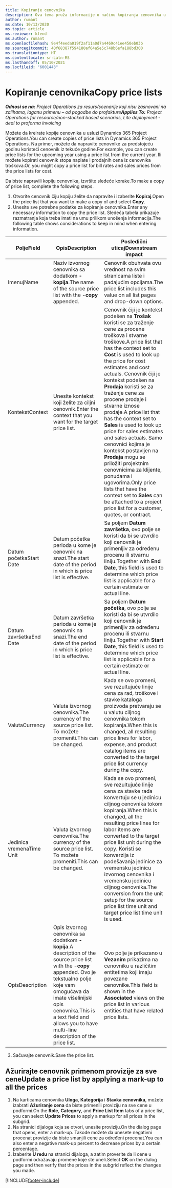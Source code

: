```yaml
---
title: Kopiranje cenovnika
description: Ova tema pruža informacije o načinu kopiranja cenovnika u usluzi Project Operations.
author: rumant
ms.date: 10/13/2020
ms.topic: article
ms.reviewer: kfend
ms.author: rumant
ms.openlocfilehash: 9e4f4eeda019f2af11a0d7a4469c41ee450eb03b
ms.sourcegitcommit: 40f68387f594180af64a5e5c748b6efa188bd300
ms.translationtype: HT
ms.contentlocale: sr-Latn-RS
ms.lasthandoff: 05/10/2021
ms.locfileid: "6001443"
---
```

# <a name="copy-price-lists"></a><span data-ttu-id="1d045-103">Kopiranje cenovnika</span><span class="sxs-lookup"><span data-stu-id="1d045-103">Copy price lists</span></span>

<span data-ttu-id="1d045-104">_**Odnosi se na:** Project Operations za resurs/scenarije koji nisu zasnovani na zalihama, laganu primenu – od pogodbe do profakture_</span><span class="sxs-lookup"><span data-stu-id="1d045-104">_**Applies To:** Project Operations for resource/non-stocked based scenarios, Lite deployment - deal to proforma invoicing_</span></span>

<span data-ttu-id="1d045-105">Možete da kreirate kopije cenovnika u usluzi Dynamics 365 Project Operations.</span><span class="sxs-lookup"><span data-stu-id="1d045-105">You can create copies of price lists in Dynamics 365 Project Operations.</span></span> <span data-ttu-id="1d045-106">Na primer, možete da napravite cenovnike za predstojeću godinu koristeći cenovnik iz tekuće godine.</span><span class="sxs-lookup"><span data-stu-id="1d045-106">For example, you can create price lists for the upcoming year using a price list from the current year.</span></span>  <span data-ttu-id="1d045-107">Ili možete kopirati cenovnik stopa naplate i prodajnih cena iz cenovnika troškova.</span><span class="sxs-lookup"><span data-stu-id="1d045-107">Or, you might copy a price list for bill rates and sales prices from the price lists for cost.</span></span> 

<span data-ttu-id="1d045-108">Da biste napravili kopiju cenovnika, izvršite sledeće korake.</span><span class="sxs-lookup"><span data-stu-id="1d045-108">To make a copy of price list, complete the following steps.</span></span>

1. <span data-ttu-id="1d045-109">Otvorite cenovnik čiju kopiju želite da napravite i izaberite **Kopiraj**.</span><span class="sxs-lookup"><span data-stu-id="1d045-109">Open the price list that you want to make a copy of and select **Copy**.</span></span>
2. <span data-ttu-id="1d045-110">Unesite sve potrebne podatke za kopiranje cenovnika.</span><span class="sxs-lookup"><span data-stu-id="1d045-110">Enter any necessary information to copy the price list.</span></span> <span data-ttu-id="1d045-111">Sledeća tabela prikazuje razmatranja koja treba imati na umu prilikom unošenja informacija.</span><span class="sxs-lookup"><span data-stu-id="1d045-111">The following table shows considerations to keep in mind when entering information.</span></span>

| <span data-ttu-id="1d045-112">Polje</span><span class="sxs-lookup"><span data-stu-id="1d045-112">Field</span></span> | <span data-ttu-id="1d045-113">Opis</span><span class="sxs-lookup"><span data-stu-id="1d045-113">Description</span></span> | <span data-ttu-id="1d045-114">Posledični uticaj</span><span class="sxs-lookup"><span data-stu-id="1d045-114">Downstream impact</span></span> |
| --- | --- | --- |
| <span data-ttu-id="1d045-115">Imenuj</span><span class="sxs-lookup"><span data-stu-id="1d045-115">Name</span></span> | <span data-ttu-id="1d045-116">Naziv izvornog cenovnika sa dodatkom **-kopija**.</span><span class="sxs-lookup"><span data-stu-id="1d045-116">The name of the source price list with the **-copy** appended.</span></span> | <span data-ttu-id="1d045-117">Cenovnik obuhvata ovu vrednost na svim stranicama liste i padajućim opcijama.</span><span class="sxs-lookup"><span data-stu-id="1d045-117">The price list includes this value on all list pages and drop-down options.</span></span> |
| <span data-ttu-id="1d045-118">Kontekst</span><span class="sxs-lookup"><span data-stu-id="1d045-118">Context</span></span> | <span data-ttu-id="1d045-119">Unesite kontekst koji želite za ciljni cenovnik.</span><span class="sxs-lookup"><span data-stu-id="1d045-119">Enter the context that you want for the target price list.</span></span> | <span data-ttu-id="1d045-120">Cenovnik čiji je kontekst podešen na **Trošak** koristi se za traženje cene za procene troškova i stvarne troškove.</span><span class="sxs-lookup"><span data-stu-id="1d045-120">A price list that has the context set to **Cost** is used to look up the price for cost estimates and cost actuals.</span></span> <span data-ttu-id="1d045-121">Cenovnik čiji je kontekst podešen na **Prodaja** koristi se za traženje cene za procene prodaje i stvarne iznose prodaje.</span><span class="sxs-lookup"><span data-stu-id="1d045-121">A price list that has the context set to **Sales** is used to look up price for sales estimates and sales actuals.</span></span> <span data-ttu-id="1d045-122">Samo cenovnici kojima je kontekst postavljen na **Prodaja** mogu se priložiti projektnim cenovnicima za klijente, ponudama i ugovorima.</span><span class="sxs-lookup"><span data-stu-id="1d045-122">Only price lists that have the context set to **Sales** can be attached to a project price list for a customer, quotes, or contract.</span></span> |
| <span data-ttu-id="1d045-123">Datum početka</span><span class="sxs-lookup"><span data-stu-id="1d045-123">Start Date</span></span> | <span data-ttu-id="1d045-124">Datum početka perioda u kome je cenovnik na snazi.</span><span class="sxs-lookup"><span data-stu-id="1d045-124">The start date of the period in which is price list is effective.</span></span> | <span data-ttu-id="1d045-125">Sa poljem **Datum završetka**, ovo polje se koristi da bi se utvrdilo koji cenovnik je primenljiv za određenu procenu ili stvarnu liniju.</span><span class="sxs-lookup"><span data-stu-id="1d045-125">Together with **End Date**, this field is used to determine which price list is applicable for a certain estimate or actual line.</span></span> |
| <span data-ttu-id="1d045-126">Datum završetka</span><span class="sxs-lookup"><span data-stu-id="1d045-126">End Date</span></span> | <span data-ttu-id="1d045-127">Datum završetka perioda u kome je cenovnik na snazi.</span><span class="sxs-lookup"><span data-stu-id="1d045-127">The end date of the period in which is price list is effective.</span></span> | <span data-ttu-id="1d045-128">Sa poljem **Datum početka**, ovo polje se koristi da bi se utvrdilo koji cenovnik je primenljiv za određenu procenu ili stvarnu liniju.</span><span class="sxs-lookup"><span data-stu-id="1d045-128">Together with **Start Date**, this field is used to determine which price list is applicable for a certain estimate or actual line.</span></span> |
| <span data-ttu-id="1d045-129">Valuta</span><span class="sxs-lookup"><span data-stu-id="1d045-129">Currency</span></span> | <span data-ttu-id="1d045-130">Valuta izvornog cenovnika.</span><span class="sxs-lookup"><span data-stu-id="1d045-130">The currency of the source price list.</span></span> <span data-ttu-id="1d045-131">To možete promeniti.</span><span class="sxs-lookup"><span data-stu-id="1d045-131">This can be changed.</span></span> | <span data-ttu-id="1d045-132">Kada se ovo promeni, sve rezultujuće linije cena za rad, troškove i stavke kataloga proizvoda pretvaraju se u valutu ciljnog cenovnika tokom kopiranja.</span><span class="sxs-lookup"><span data-stu-id="1d045-132">When this is changed, all resulting price lines for labor, expense, and product catalog items are converted to the target price list currency during the copy.</span></span> |
| <span data-ttu-id="1d045-133">Jedinica vremena</span><span class="sxs-lookup"><span data-stu-id="1d045-133">Time Unit</span></span> | <span data-ttu-id="1d045-134">Valuta izvornog cenovnika.</span><span class="sxs-lookup"><span data-stu-id="1d045-134">The currency of the source price list.</span></span> <span data-ttu-id="1d045-135">To možete promeniti.</span><span class="sxs-lookup"><span data-stu-id="1d045-135">This can be changed.</span></span> | <span data-ttu-id="1d045-136">Kada se ovo promeni, sve rezultujuće linije cena za stavke rada konvertuju se u jedinicu ciljnog cenovnika tokom kopiranja.</span><span class="sxs-lookup"><span data-stu-id="1d045-136">When this is changed, all the resulting price lines for labor items are converted to the target price list unit during the copy.</span></span> <span data-ttu-id="1d045-137">Koristi se konverzija iz podešavanja jedinice za vremensku jedinicu izvornog cenovnika i vremensku jedinicu ciljnog cenovnika.</span><span class="sxs-lookup"><span data-stu-id="1d045-137">The conversion from the unit setup for the source price list time unit and target price list time unit is used.</span></span> |
| <span data-ttu-id="1d045-138">Opis</span><span class="sxs-lookup"><span data-stu-id="1d045-138">Description</span></span> | <span data-ttu-id="1d045-139">Opis izvornog cenovnika sa dodatkom **-kopija**.</span><span class="sxs-lookup"><span data-stu-id="1d045-139">A description of the source price list with the **-copy** appended.</span></span> <span data-ttu-id="1d045-140">Ovo je tekstualno polje koje vam omogućava da imate višelinijski opis cenovnika.</span><span class="sxs-lookup"><span data-stu-id="1d045-140">This is a text field and allows you to have multi-line description of the price list.</span></span> | <span data-ttu-id="1d045-141">Ovo polje je prikazano u **Vezanim** prikazima na cenovniku u različitim entitetima koji imaju povezane cenovnike.</span><span class="sxs-lookup"><span data-stu-id="1d045-141">This field is shown in the **Associated** views on the price list in various entities that have related price lists.</span></span> |

3. <span data-ttu-id="1d045-142">Sačuvajte cenovnik.</span><span class="sxs-lookup"><span data-stu-id="1d045-142">Save the price list.</span></span> 

## <a name="update-a-price-list-by-applying-a-mark-up-to-all-the-prices"></a><span data-ttu-id="1d045-143">Ažurirajte cenovnik primenom provizije za sve cene</span><span class="sxs-lookup"><span data-stu-id="1d045-143">Update a price list by applying a mark-up to all the prices</span></span>

1. <span data-ttu-id="1d045-144">Na karticama cenovnika **Uloga**, **Kategorija** i **Stavka cenovnika**, možete izabrati **Ažuriranje cena** da biste primenili proviziju na sve cene u podformi.</span><span class="sxs-lookup"><span data-stu-id="1d045-144">On the **Role**, **Category**, and **Price List Item** tabs of a price list, you can select **Update Prices** to apply a markup for all prices in the subgrid.</span></span> 
2. <span data-ttu-id="1d045-145">Na stranici dijaloga koja se otvori, unesite proviziju.</span><span class="sxs-lookup"><span data-stu-id="1d045-145">On the dialog page that opens, enter a mark-up.</span></span> <span data-ttu-id="1d045-146">Takođe možete da unesete negativni procenat provizije da biste smanjili cene za određeni procenat.</span><span class="sxs-lookup"><span data-stu-id="1d045-146">You can also enter a negative mark-up percent to decrease prices by a certain percentage.</span></span> 
3. <span data-ttu-id="1d045-147">Izaberite **U redu** na stranici dijaloga, a zatim proverite da li cene u podformi odražavaju promene koje ste uneli.</span><span class="sxs-lookup"><span data-stu-id="1d045-147">Select **OK** on the dialog page and then verify that the prices in the subgrid reflect the changes you made.</span></span>


[!INCLUDE[footer-include](../includes/footer-banner.md)]